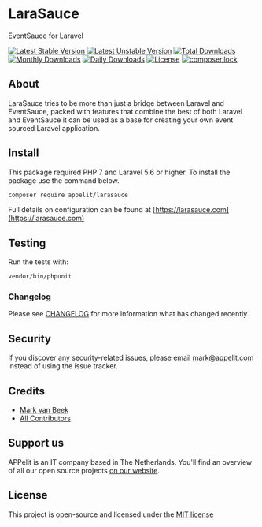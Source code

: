 # LaraSauce
EventSauce for Laravel

[![Latest Stable Version](https://poser.pugx.org/appelit/larasauce/v/stable)](https://packagist.org/packages/appelit/larasauce)
[![Latest Unstable Version](https://poser.pugx.org/appelit/larasauce/v/unstable)](https://packagist.org/packages/appelit/larasauce)
[![Total Downloads](https://poser.pugx.org/appelit/larasauce/downloads)](https://packagist.org/packages/appelit/larasauce)
[![Monthly Downloads](https://poser.pugx.org/appelit/larasauce/d/monthly)](https://packagist.org/packages/appelit/larasauce)
[![Daily Downloads](https://poser.pugx.org/appelit/larasauce/d/daily)](https://packagist.org/packages/appelit/larasauce)
[![License](https://poser.pugx.org/appelit/larasauce/license)](https://packagist.org/packages/appelit/larasauce)
[![composer.lock](https://poser.pugx.org/appelit/larasauce/composerlock)](https://packagist.org/packages/appelit/larasauce)

## About
LaraSauce tries to be more than just a bridge between Laravel and EventSauce, packed with features that combine the
best of both Laravel and EventSauce it can be used as a base for creating your own event sourced Laravel application.

## Install
This package required PHP 7 and Laravel 5.6 or higher. To install the package use the command below.

```bash
composer require appelit/larasauce
```

Full details on configuration can be found at [https://larasauce.com](https://larasauce.com)

## Testing
Run the tests with:
```bash
vendor/bin/phpunit
```

### Changelog
Please see [CHANGELOG](CHANGELOG.md) for more information what has changed recently.

## Security
If you discover any security-related issues, please email mark@appelit.com instead of using the issue tracker.

## Credits
- [Mark van Beek](https://github.com/chancezeus)
- [All Contributors](CONTRIBUTORS.md)

## Support us
APPelit is an IT company based in The Netherlands. You'll find an overview of all our open source projects
[on our website](https://appelit.com/opensource).

## License
This project is open-source and licensed under the [MIT license](http://opensource.org/licenses/MIT)
